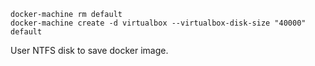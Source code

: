 ```
docker-machine rm default
docker-machine create -d virtualbox --virtualbox-disk-size "40000" default
```

User NTFS disk to save docker image.